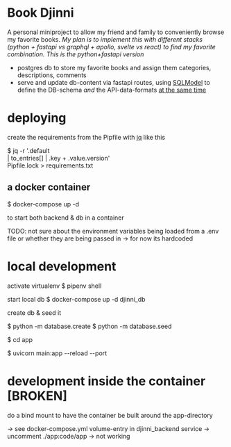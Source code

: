 # Book Djinni

A personal miniproject to allow my friend and family to conveniently browse my favorite books.
_My plan is to implement this with different stacks (python + fastapi vs graphql + apollo, svelte vs react) to find my favorite combination. This is the python+fastapi version_

- postgres db to store my favorite books and assign them categories, descriptions, comments
- serve and update db-content via fastapi routes, using [SQLModel](https://sqlmodel.tiangolo.com/) to define the DB-schema _and_ the API-data-formats [at the same time](/app/database/models.py)

# deploying

create the requirements from the Pipfile with [jq](https://stedolan.github.io/jq/) like this

$ jq -r '.default  
 | to_entries[]
| .key + .value.version' \
 Pipfile.lock > requirements.txt

## a docker container

$ docker-compose up -d

to start both backend & db in a container

TODO: not sure about the environment variables being loaded from a .env file or whether they are being passed in -> for now its hardcoded

# local development

activate virtualenv
$ pipenv shell

start local db
$ docker-compose up -d djinni_db

create db & seed it

$ python -m database.create
$ python -m database.seed

$ cd app

$ uvicorn main:app --reload --port

# development inside the container [BROKEN]

do a bind mount to have the container be built around the app-directory

-> see docker-compose.yml volume-entry in djinni_backend service -> uncomment ./app:code/app -> not working
